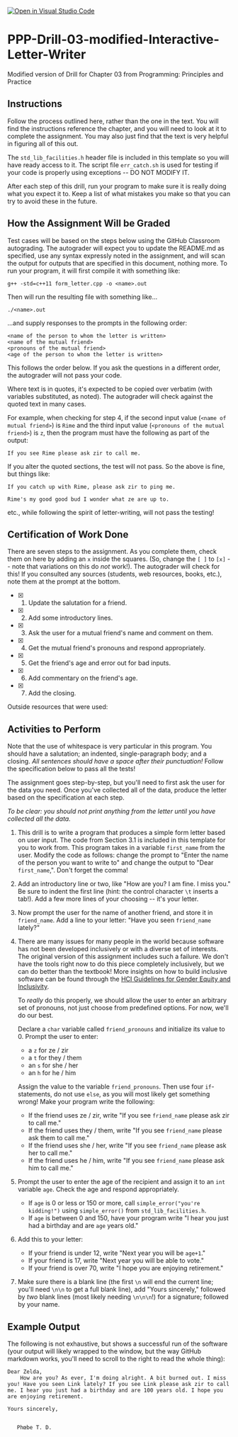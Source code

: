[![Open in Visual Studio Code](https://classroom.github.com/assets/open-in-vscode-c66648af7eb3fe8bc4f294546bfd86ef473780cde1dea487d3c4ff354943c9ae.svg)](https://classroom.github.com/online_ide?assignment_repo_id=8300963&assignment_repo_type=AssignmentRepo)
# PPP-Drill-03-modified-Interactive-Letter-Writer
Modified version of Drill for Chapter 03 from Programming: Principles and Practice

## Instructions

Follow the process outlined here, rather than the one in the text. You will find the instructions reference the chapter, and you will need to look at it to complete the assignment. You may also just find that the text is very helpful in figuring all of this out. 

The `std_lib_facilities.h` header file is included in this template so you will have ready access to it. The script file `err_catch.sh` is used for testing if your code is properly using exceptions -- DO NOT MODIFY IT.

After each step of this drill, run your program to make sure it is really doing what you expect it to. Keep a list of what mistakes you make so that you can try to avoid these in the future. 

## How the Assignment Will be Graded

Test cases will be based on the steps below using the GitHub Classroom autograding. The autograder will expect you to update the README.md as specified, use any syntax expressly noted in the assignment, and will scan the output for outputs that are specified in this document, nothing more. To run your program, it will first compile it with something like:

`g++ -std=c++11 form_letter.cpp -o <name>.out`

Then will run the resulting file with something like...

`./<name>.out`

...and supply responses to the prompts in the following order:

    <name of the person to whom the letter is written>
    <name of the mutual friend>
    <pronouns of the mutual friend>
    <age of the person to whom the letter is written>

This follows the order below. If you ask the questions in a different order, the autograder will not pass your code.

Where text is in quotes, it's expected to be copied over verbatim (with variables substituted, as noted). The autograder will check against the quoted text in many cases. 

For example, when checking for step 4, if the second input value (`<name of mutual friend>`) is `Rime` and the third input value (`<pronouns of the mutual friend>`) is `z`, then the program must have the following as part of the output:

`If you see Rime please ask zir to call me.`

If you alter the quoted sections, the test will not pass. So the above is fine, but things like:

`If you catch up with Rime, please ask zir to ping me.`

`Rime's my good good bud I wonder what ze are up to.`

etc., while following the spirit of letter-writing, will not pass the testing!

## Certification of Work Done

There are seven steps to the assignment. As you complete them, check them on here by adding an `x` inside the squares. (So, change the `[ ]` to `[x]` -- note that variations on this do *not* work!). The autograder will check for this! If you consulted any sources (students, web resources, books, etc.), note them at the prompt at the bottom.

- [x] 1. Update the salutation for a friend.
- [x] 2. Add some introductory lines.
- [x] 3. Ask the user for a mutual friend's name and comment on them.
- [x] 4. Get the mutual friend's pronouns and respond appropriately.
- [x] 5. Get the friend's age and error out for bad inputs. 
- [x] 6. Add commentary on the friend's age. 
- [x] 7. Add the closing. 

Outside resources that were used: 

## Activities to Perform

Note that the use of whitespace is very particular in this program. You should have a salutation; an indented, single-paragraph body; and a closing. *All sentences should have a space after their punctuation!* Follow the specification below to pass all the tests!

The assignment goes step-by-step, but you'll need to first ask the user for the data you need. Once you've collected all of the data, produce the letter based on the specification at each step. 

*To be clear: you should not print anything from the letter until you have collected all the data.*

1. This drill is to write a program that produces a simple form letter based on user input. The code from Section 3.1 is included in this template for you to work from. This program takes in a variable `first_name` from the user. Modify the code as follows: change the prompt to "Enter the name of the person you want to write to" and change the output to "Dear `first_name`,". Don't forget the comma!

2. Add an introductory line or two, like "How are you? I am fine. I miss you." Be sure to indent the first line (hint: the control character `\t` inserts a tab!). Add a few more lines of your choosing -- it's your letter. 

3. Now prompt the user for the name of another friend, and store it in `friend_name`. Add a line to your letter: "Have you seen `friend_name` lately?"

4. There are many issues for many people in the world because software has not been developed inclusively or with a diverse set of interests. The original version of this assignment includes such a failure. We don't have the tools right now to do this piece completely inclusively, but we can do better than the textbook! More insights on how to build inclusive software can be found through the [HCI Guidelines for Gender Equity and Inclusivity](https://www.morgan-klaus.com/gender-guidelines.html). 

	To *really* do this properly, we should allow the user to enter an arbitrary set of pronouns, not just choose from predefined options. For now, we'll do our best.

	Declare a `char` variable called `friend_pronouns` and initialize its value to 0. Prompt the user to enter:

	* a `z` for ze / zir
	* a `t` for they / them
	* an `s` for she / her
	* an `h` for he / him

	Assign the value to the variable `friend_pronouns`. Then use four `if`-statements, do not use `else`, as you will most likely get something wrong! Make your program write the following:

	* If the friend uses ze / zir, write "If you see `friend_name` please ask zir to call me."
	* If the friend uses they / them, write "If you see `friend_name` please ask them to call me."
	* If the friend uses she / her, write "If you see `friend_name` please ask her to call me."	
	* If the friend uses he / him, write "If you see `friend_name` please ask him to call me."

5. Prompt the user to enter the age of the recipient and assign it to an `int` variable `age`. Check the age and respond appropriately. 

	* If `age` is 0 or less or 150 or more, call `simple_error("you're kidding!")` using `simple_error()` from `std_lib_facilities.h`.
	* If `age` is between 0 and 150, have your program write "I hear you just had a birthday and are `age` years old." 

6. Add this to your letter:

	* If your friend is under 12, write "Next year you will be `age+1`."
	* If your friend is 17, write "Next year you will be able to vote."
	* If your friend is over 70, write "I hope you are enjoying retirement."
	
7. Make sure there is a blank line (the first `\n` will end the current line; you'll need `\n\n` to get a full blank line), add "Yours sincerely," followed by *two* blank lines (most likely needing `\n\n\n`!) for a signature; followed by your name. 

## Example Output 

The following is not exhaustive, but shows a successful run of the software (your output will likely wrapped to the window, but the way GitHub markdown works, you'll need to scroll to the right to read the whole thing): 

    Dear Zelda,
        How are you? As ever, I'm doing alright. A bit burned out. I miss you! Have you seen Link lately? If you see Link please ask zir to call me. I hear you just had a birthday and are 100 years old. I hope you are enjoying retirement. 
    
    Yours sincerely,
    
    
       Phœbe T. D.
